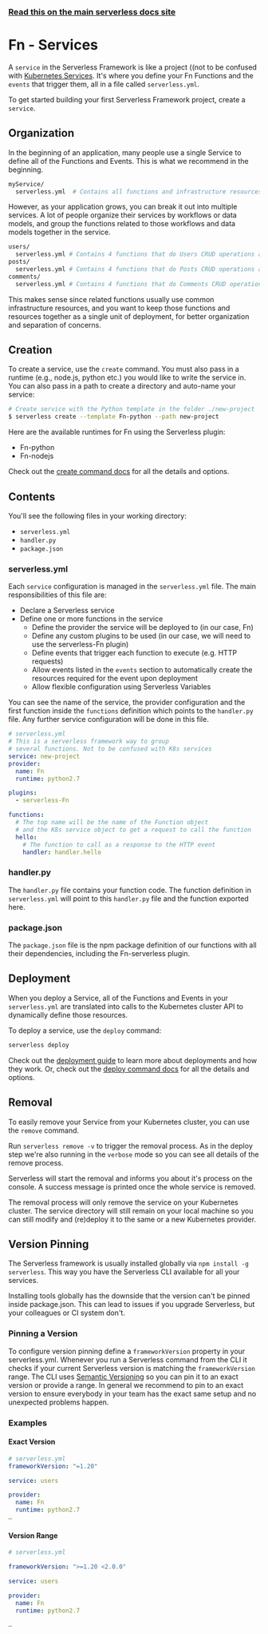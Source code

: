 <!--
title: Serverless Framework - Fn Guide - Services
menuText: Services
menuOrder: 4
description: How to manage and configure serverless services, which contain your Fn functions and their events.
layout: Doc
-->

<!-- DOCS-SITE-LINK:START automatically generated  -->
### [Read this on the main serverless docs site](https://www.serverless.com/framework/docs/providers/fn/guide/services)
<!-- DOCS-SITE-LINK:END -->

# Fn - Services

A `service` in the Serverless Framework is like a project ((not to be confused with [Kubernetes Services](https://kubernetes.io/docs/concepts/services-networking/service/).  It's where you define your Fn Functions and the `events` that trigger them, all in a file called `serverless.yml`.

To get started building your first Serverless Framework project, create a `service`.

## Organization

In the beginning of an application, many people use a single Service to define all of the Functions and Events.  This is what we recommend in the beginning.

```bash
myService/
  serverless.yml  # Contains all functions and infrastructure resources
```

However, as your application grows, you can break it out into multiple services.  A lot of people organize their services by workflows or data models, and group the functions related to those workflows and data models together in the service.

```bash
users/
  serverless.yml # Contains 4 functions that do Users CRUD operations and the Users database
posts/
  serverless.yml # Contains 4 functions that do Posts CRUD operations and the Posts database
comments/
  serverless.yml # Contains 4 functions that do Comments CRUD operations and the Comments database
```
This makes sense since related functions usually use common infrastructure resources, and you want to keep those functions and resources together as a single unit of deployment, for better organization and separation of concerns.

## Creation

To create a service, use the `create` command. You must also pass in a runtime (e.g., node.js, python etc.) you would like to write the service in.  You can also pass in a path to create a directory and auto-name your service:

```bash
# Create service with the Python template in the folder ./new-project
$ serverless create --template Fn-python --path new-project
```

Here are the available runtimes for Fn using the Serverless plugin:

* Fn-python
* Fn-nodejs

Check out the [create command docs](../cli-reference/create) for all the details and options.

## Contents

You'll see the following files in your working directory:
- `serverless.yml`
- `handler.py`
- `package.json`

### serverless.yml

Each `service` configuration is managed in the `serverless.yml` file. The main responsibilities of this file are:

- Declare a Serverless service
- Define one or more functions in the service
    - Define the provider the service will be deployed to (in our case, Fn)
    - Define any custom plugins to be used (in our case, we will need to use the serverless-Fn plugin)
    - Define events that trigger each function to execute (e.g. HTTP requests)
    - Allow events listed in the `events` section to automatically create the resources required for the event upon deployment
    - Allow flexible configuration using Serverless Variables

You can see the name of the service, the provider configuration and the first function inside the `functions` definition which points to the `handler.py` file. Any further service configuration will be done in this file.

```yml
# serverless.yml
# This is a serverless framework way to group
# several functions. Not to be confused with K8s services
service: new-project
provider:
  name: Fn
  runtime: python2.7

plugins:
  - serverless-Fn

functions:
  # The top name will be the name of the Function object
  # and the K8s service object to get a request to call the function
  hello:
    # The function to call as a response to the HTTP event
    handler: handler.hello
```

### handler.py

The `handler.py` file contains your function code. The function definition in `serverless.yml` will point to this `handler.py` file and the function exported here.

### package.json

The `package.json` file is the npm package definition of our functions with all their dependencies, including the Fn-serverless plugin.

## Deployment

When you deploy a Service, all of the Functions and Events in your `serverless.yml` are translated into calls to the Kubernetes cluster API to dynamically define those resources.

To deploy a service, use the `deploy` command:

```bash
serverless deploy
```

Check out the [deployment guide](https://serverless.com/framework/docs/providers/fn/guide/deploying/) to learn more about deployments and how they work.  Or, check out the [deploy command docs](../cli-reference/deploy) for all the details and options.

## Removal

To easily remove your Service from your Kubernetes cluster, you can use the `remove` command.

Run `serverless remove -v` to trigger the removal process. As in the deploy step we're also running in the `verbose` mode so you can see all details of the remove process.

Serverless will start the removal and informs you about it's process on the console. A success message is printed once the whole service is removed.

The removal process will only remove the service on your Kubernetes cluster. The service directory will still remain on your local machine so you can still modify and (re)deploy it to the same or a new Kubernetes provider.

## Version Pinning

The Serverless framework is usually installed globally via `npm install -g serverless`. This way you have the Serverless CLI available for all your services.

Installing tools globally has the downside that the version can't be pinned inside package.json. This can lead to issues if you upgrade Serverless, but your colleagues or CI system don't.

### Pinning a Version

To configure version pinning define a `frameworkVersion` property in your serverless.yml. Whenever you run a Serverless command from the CLI it checks if your current Serverless version is matching the `frameworkVersion` range. The CLI uses [Semantic Versioning](http://semver.org/) so you can pin it to an exact version or provide a range. In general we recommend to pin to an exact version to ensure everybody in your team has the exact same setup and no unexpected problems happen.

### Examples

#### Exact Version

```yml
# serverless.yml
frameworkVersion: "=1.20"

service: users

provider:
  name: Fn
  runtime: python2.7
…
```

#### Version Range

```yml
# serverless.yml

frameworkVersion: ">=1.20 <2.0.0"

service: users

provider:
  name: Fn
  runtime: python2.7

…
```